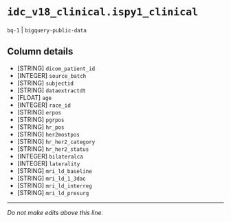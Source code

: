 # `idc_v18_clinical.ispy1_clinical`
`bq-1` | `bigquery-public-data`

## Column details
* [STRING]    `dicom_patient_id`
* [INTEGER]   `source_batch`
* [STRING]    `subjectid`
* [STRING]    `dataextractdt`
* [FLOAT]     `age`
* [INTEGER]   `race_id`
* [STRING]    `erpos`
* [STRING]    `pgrpos`
* [STRING]    `hr_pos`
* [STRING]    `her2mostpos`
* [STRING]    `hr_her2_category`
* [STRING]    `hr_her2_status`
* [INTEGER]   `bilateralca`
* [INTEGER]   `laterality`
* [STRING]    `mri_ld_baseline`
* [STRING]    `mri_ld_1_3dac`
* [STRING]    `mri_ld_interreg`
* [STRING]    `mri_ld_presurg`

-------------------------------------------------------------------------------
*Do not make edits above this line.*
